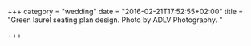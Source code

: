 +++
category = "wedding"
date = "2016-02-21T17:52:55+02:00"
title = "Green laurel seating plan design. Photo by ADLV Photography. "

+++